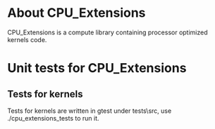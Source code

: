 # About CPU_Extensions
CPU_Extensions is a compute library containing processor optimized kernels code.

# Unit tests for CPU_Extensions
## Tests for kernels
Tests for kernels are written in gtest under tests\src, use ./cpu_extensions_tests to run it.
